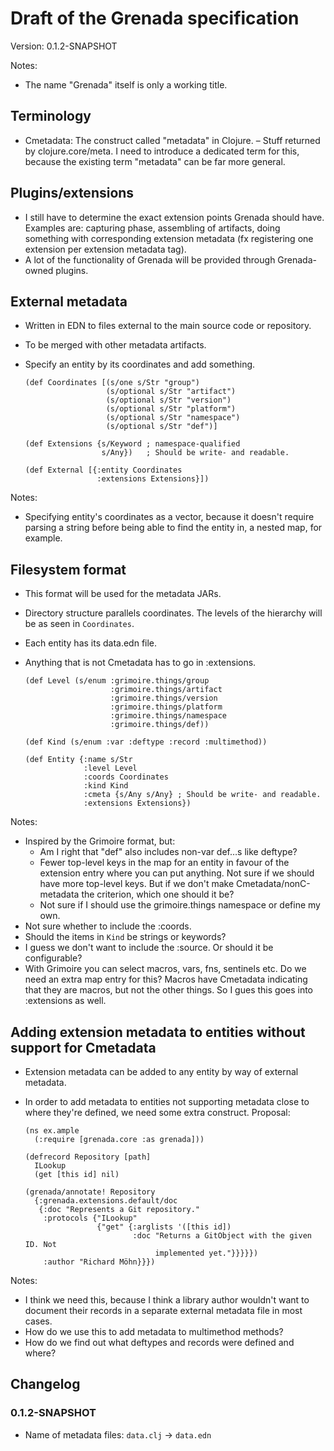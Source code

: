 # Draft of the Grenada specification

Version: 0.1.2-SNAPSHOT

Notes:

 - The name "Grenada" itself is only a working title.

## Terminology

 - Cmetadata: The construct called "metadata" in Clojure. – Stuff returned by
   clojure.core/meta. I need to introduce a dedicated term for this, because
   the existing term "metadata" can be far more general.

## Plugins/extensions

 - I still have to determine the exact extension points Grenada should have.
   Examples are: capturing phase, assembling of artifacts, doing something with
   corresponding extension metadata (fx registering one extension per extension
   metadata tag).
 - A lot of the functionality of Grenada will be provided through Grenada-owned
   plugins.

## External metadata

 - Written in EDN to files external to the main source code or repository.
 - To be merged with other metadata artifacts.
 - Specify an entity by its coordinates and add something.

       (def Coordinates [(s/one s/Str "group")
                         (s/optional s/Str "artifact")
                         (s/optional s/Str "version")
                         (s/optional s/Str "platform")
                         (s/optional s/Str "namespace")
                         (s/optional s/Str "def")]

       (def Extensions {s/Keyword ; namespace-qualified
                        s/Any})   ; Should be write- and readable.

       (def External [{:entity Coordinates
                       :extensions Extensions}])

Notes:

 - Specifying entity's coordinates as a vector, because it doesn't require
   parsing a string before being able to find the entity in, a nested map, for
   example.

## Filesystem format

 - This format will be used for the metadata JARs.
 - Directory structure parallels coordinates. The levels of the hierarchy will
   be as seen in `Coordinates`.
 - Each entity has its data.edn file.
 - Anything that is not Cmetadata has to go in :extensions.

       (def Level (s/enum :grimoire.things/group
                          :grimoire.things/artifact
                          :grimoire.things/version
                          :grimoire.things/platform
                          :grimoire.things/namespace
                          :grimoire.things/def))

       (def Kind (s/enum :var :deftype :record :multimethod))

       (def Entity {:name s/Str
                    :level Level
                    :coords Coordinates
                    :kind Kind
                    :cmeta {s/Any s/Any} ; Should be write- and readable.
                    :extensions Extensions})

Notes:

 - Inspired by the Grimoire format, but:
    - Am I right that "def" also includes non-var def…s like deftype?
    - Fewer top-level keys in the map for an entity in favour of the extension
      entry where you can put anything. Not sure if we should have more
      top-level keys. But if we don't make Cmetadata/nonC-metadata the
      criterion, which one should it be?
    - Not sure if I should use the grimoire.things namespace or define my own.
 - Not sure whether to include the :coords.
 - Should the items in `Kind` be strings or keywords?
 - I guess we don't want to include the :source. Or should it be configurable?
 - With Grimoire you can select macros, vars, fns, sentinels etc. Do we need an
   extra map entry for this? Macros have Cmetadata indicating that they are
   macros, but not the other things. So I gues this goes into :extensions as
   well.

## Adding extension metadata to entities without support for Cmetadata

 - Extension metadata can be added to any entity by way of external metadata.
 - In order to add metadata to entities not supporting metadata close to where
   they're defined, we need some extra construct. Proposal:

       (ns ex.ample
         (:require [grenada.core :as grenada]))

       (defrecord Repository [path]
         ILookup
         (get [this id] nil)

       (grenada/annotate! Repository
         {:grenada.extensions.default/doc
          {:doc "Represents a Git repository."
           :protocols {"ILookup"
                       {"get" {:arglists '([this id])
                               :doc "Returns a GitObject with the given ID. Not
                                    implemented yet."}}}}})
           :author "Richard Möhn}}})

Notes:

 - I think we need this, because I think a library author wouldn't want to
   document their records in a separate external metadata file in most cases.
 - How do we use this to add metadata to multimethod methods?
 - How do we find out what deftypes and records were defined and where?


## Changelog

### 0.1.2-SNAPSHOT

 - Name of metadata files: `data.clj` → `data.edn`
